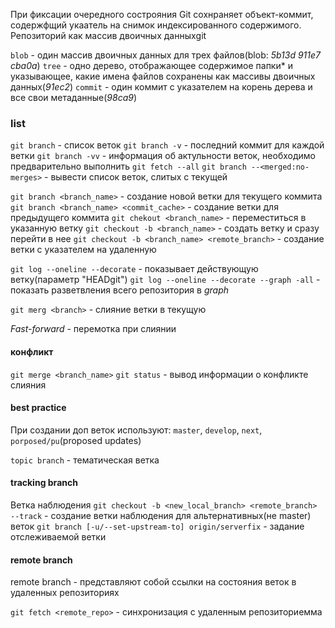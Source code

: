 При фиксации очередного сострояния Git сохнраняет объект-коммит, содержфщий укаатель на снимок индексированного содержимого.
Репозиторий как массив двоичных данныхgit

`blob` - один массив двоичных данных для трех файлов(blob: _5b13d_ _911e7_ _cba0a_)
`tree` - одно дерево, отображающее содержимое папки\* и указывающее, какие имена файлов сохранены как массивы двоичных данных(_91ec2_)
`commit` - один коммит с указателем на корень дерева и все свои метаданные(_98ca9_)

### list

`git branch` - список веток
`git branch -v` - последний коммит для каждой ветки
`git branch -vv` - информация об актульности веток, необходимо предварительно выполнить `git fetch --all`
`git branch --<merged:no-merges>` - вывести список веток, слитых с текущей

`git branch <branch_name>` - создание новой ветки для текущего коммита
`git branch <branch_name> <commit_cache>` - создание ветки для предыдущего коммита
`git chekout <branch_name>` - переместиться в указанную ветку
`git checkout -b <branch_name>` - создать ветку и сразу перейти в нее
`git checkout -b <branch_name> <remote_branch>` - создание ветки с указателем на удаленную

`git log --oneline --decorate` - показывает действующую ветку(параметр "HEADgit")
`git log --oneline --decorate --graph -all` - показать разветвления всего репозитория в _graph_

`git merg <branch>` - слияние ветки в текущую

_Fast-forward_ - перемотка при слиянии

#### конфликт

`git merge <branch_name>`
`git status` - вывод информации о конфликте слияния

#### best practice

При создании доп веток используют: `master`, `develop`, `next`, `porposed/pu`(proposed updates)

`topic branch` - тематическая ветка

#### tracking branch

Ветка наблюдения
`git checkout -b <new_local_branch> <remote_branch> --track` - создание ветки наблюдения для альтернативных(не master) веток
`git branch [-u/--set-upstream-to] origin/serverfix` - задание отслеживаемой ветки

#### remote branch

remote branch - представляют собой ссылки на состояния веток в удаленных репозиториях

`git fetch <remote_repo>` - синхронизация с удаленным репозиториемма
